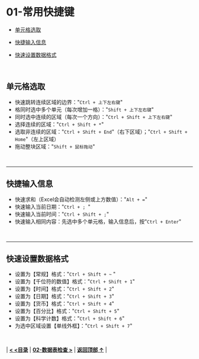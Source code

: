 # 01-常用快捷键

- [单元格选取](#单元格选取)
- [快捷输入信息](#快捷输入信息)

- [快速设置数据格式](#快速设置数据格式)

<br/>

## 单元格选取

- 快速跳转连续区域的边界："`Ctrl + 上下左右键`"
- 格同时选中多个单元（每次增加一格）："`Shift + 上下左右键`"
- 同时选中连续的区域（每次一个方向）："`Ctrl + Shift + 上下左右键`"
- 选择连续的区域："`Ctrl + Shift + *`"
- 选取非连续的区域："`Ctrl + Shift + End`"（右下区域）；"`Ctrl + Shift + Home`"（左上区域）
- 拖动整块区域："`Shift + 鼠标拖动`"

<br/>

------

## 快捷输入信息

- 快速求和（Excel会自动检测左侧或上方数值）："`Alt + =`" 
- 快速输入当前日期："`Ctrl + ; `"
- 快速输入当前时间："`Ctrl + Shift + ;`"
- 快速输入相同内容：先选中多个单元格，输入信息后，按"`Ctrl + Enter`"

<br/>

------

## 快速设置数据格式

- 设置为【常规】格式："`Ctrl + Shift + ~` "
- 设置为【千位符的数值】格式："`Ctrl + Shift + 1`"
- 设置为【时间】格式："`Ctrl + Shift + 2`"
- 设置为【日期】格式："`Ctrl + Shift + 3`"
- 设置为【货币】格式："`Ctrl + Shift + 4`"
- 设置为【百分比】格式："`Ctrl + Shift + 5`"
- 设置为【科学计数】格式："`Ctrl + Shift + 6`"
- 为选中区域设置【单线外框】："`Ctrl + Shift + 7`"

<br/>

| [**< <目录**](./README.md) | [**02-数据表检查 >**](./02-数据表检查.md) | [**返回顶部 ↑**](#01-常用快捷键) |